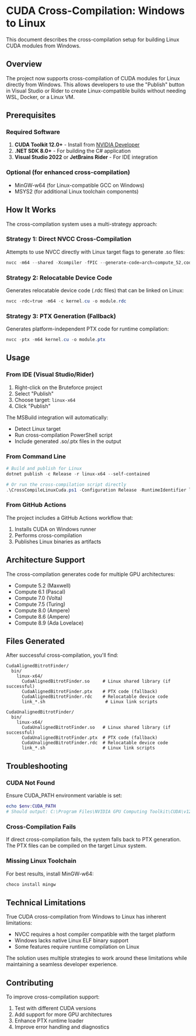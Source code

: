 # CUDA Cross-Compilation: Windows to Linux

This document describes the cross-compilation setup for building Linux CUDA modules from Windows.

## Overview

The project now supports cross-compilation of CUDA modules for Linux directly from Windows. This allows developers to use the "Publish" button in Visual Studio or Rider to create Linux-compatible builds without needing WSL, Docker, or a Linux VM.

## Prerequisites

### Required Software
1. **CUDA Toolkit 12.0+** - Install from [NVIDIA Developer](https://developer.nvidia.com/cuda-downloads)
2. **.NET SDK 8.0+** - For building the C# application
3. **Visual Studio 2022** or **JetBrains Rider** - For IDE integration

### Optional (for enhanced cross-compilation)
- MinGW-w64 (for Linux-compatible GCC on Windows)
- MSYS2 (for additional Linux toolchain components)

## How It Works

The cross-compilation system uses a multi-strategy approach:

### Strategy 1: Direct NVCC Cross-Compilation
Attempts to use NVCC directly with Linux target flags to generate .so files:
```powershell
nvcc -m64 --shared -Xcompiler -fPIC --generate-code=arch=compute_52,code=sm_52 -o module.so
```

### Strategy 2: Relocatable Device Code
Generates relocatable device code (.rdc files) that can be linked on Linux:
```powershell
nvcc -rdc=true -m64 -c kernel.cu -o module.rdc
```

### Strategy 3: PTX Generation (Fallback)
Generates platform-independent PTX code for runtime compilation:
```powershell
nvcc -ptx -m64 kernel.cu -o module.ptx
```

## Usage

### From IDE (Visual Studio/Rider)

1. Right-click on the Bruteforce project
2. Select "Publish"
3. Choose target: `linux-x64`
4. Click "Publish"

The MSBuild integration will automatically:
- Detect Linux target
- Run cross-compilation PowerShell script
- Include generated .so/.ptx files in the output

### From Command Line

```powershell
# Build and publish for Linux
dotnet publish -c Release -r linux-x64 --self-contained

# Or run the cross-compilation script directly
.\CrossCompileLinuxCuda.ps1 -Configuration Release -RuntimeIdentifier linux-x64
```

### From GitHub Actions

The project includes a GitHub Actions workflow that:
1. Installs CUDA on Windows runner
2. Performs cross-compilation
3. Publishes Linux binaries as artifacts

## Architecture Support

The cross-compilation generates code for multiple GPU architectures:
- Compute 5.2 (Maxwell)
- Compute 6.1 (Pascal)
- Compute 7.0 (Volta)
- Compute 7.5 (Turing)
- Compute 8.0 (Ampere)
- Compute 8.6 (Ampere)
- Compute 8.9 (Ada Lovelace)

## Files Generated

After successful cross-compilation, you'll find:

```
CudaAlignedBitrotFinder/
  bin/
    linux-x64/
      CudaAlignedBitrotFinder.so     # Linux shared library (if successful)
      CudaAlignedBitrotFinder.ptx    # PTX code (fallback)
      CudaAlignedBitrotFinder.rdc    # Relocatable device code
      link_*.sh                       # Linux link scripts

CudaUnalignedBitrotFinder/
  bin/
    linux-x64/
      CudaUnalignedBitrotFinder.so   # Linux shared library (if successful)
      CudaUnalignedBitrotFinder.ptx  # PTX code (fallback)
      CudaUnalignedBitrotFinder.rdc  # Relocatable device code
      link_*.sh                      # Linux link scripts
```

## Troubleshooting

### CUDA Not Found
Ensure CUDA_PATH environment variable is set:
```powershell
echo $env:CUDA_PATH
# Should output: C:\Program Files\NVIDIA GPU Computing Toolkit\CUDA\v12.x
```

### Cross-Compilation Fails
If direct cross-compilation fails, the system falls back to PTX generation. The PTX files can be compiled on the target Linux system.

### Missing Linux Toolchain
For best results, install MinGW-w64:
```powershell
choco install mingw
```

## Technical Limitations

True CUDA cross-compilation from Windows to Linux has inherent limitations:
- NVCC requires a host compiler compatible with the target platform
- Windows lacks native Linux ELF binary support
- Some features require runtime compilation on Linux

The solution uses multiple strategies to work around these limitations while maintaining a seamless developer experience.

## Contributing

To improve cross-compilation support:
1. Test with different CUDA versions
2. Add support for more GPU architectures
3. Enhance PTX runtime loader
4. Improve error handling and diagnostics